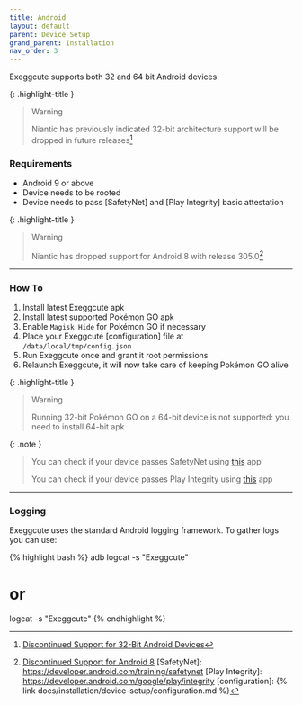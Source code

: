 ```yaml
---
title: Android
layout: default
parent: Device Setup
grand_parent: Installation
nav_order: 3
---
```


Exeggcute supports both 32 and 64 bit Android devices

{: .highlight-title }
> Warning
>
> Niantic has previously indicated 32-bit architecture support will be dropped in future releases[^1]

### Requirements

- Android 9 or above
- Device needs to be rooted
- Device needs to pass [SafetyNet] and [Play Integrity] basic attestation

{: .highlight-title }
> Warning
>
> Niantic has dropped support for Android 8 with release 305.0[^2]

----

### How To

1. Install latest Exeggcute apk
2. Install latest supported Pokémon GO apk
3. Enable `Magisk Hide` for Pokémon GO if necessary
4. Place your Exeggcute [configuration] file at `/data/local/tmp/config.json`
5. Run Exeggcute once and grant it root permissions
6. Relaunch Exeggcute, it will now take care of keeping Pokémon GO alive

{: .highlight-title }
> Warning
>
> Running 32-bit Pokémon GO on a 64-bit device is not supported: you need to install 64-bit apk

{: .note }
> You can check if your device passes SafetyNet using [this](https://play.google.com/store/apps/details?id=com.scottyab.safetynet.sample) app
>
> You can check if your device passes Play Integrity using [this](https://play.google.com/store/apps/details?id=gr.nikolasspyr.integritycheck) app

----

### Logging

Exeggcute uses the standard Android logging framework. To gather logs you can use:

{% highlight bash %}
adb logcat -s "Exeggcute"
# or
logcat -s "Exeggcute"
{% endhighlight %}

[^1]: [Discontinued Support for 32-Bit Android Devices](https://niantic.helpshift.com/hc/en/6-pokemon-go/faq/2572-discontinued-support-for-32-bit-android-devices)
[^2]: [Discontinued Support for Android 8](https://niantic.helpshift.com/hc/en/6-pokemon-go/faq/4448-discontinued-support-for-android-8/)
[SafetyNet]: https://developer.android.com/training/safetynet
[Play Integrity]: https://developer.android.com/google/play/integrity
[configuration]: {% link docs/installation/device-setup/configuration.md %}
